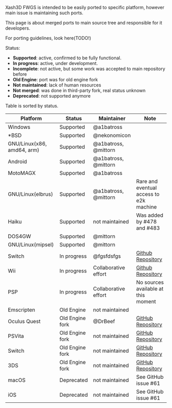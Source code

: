 Xash3D FWGS is intended to be easily ported to specific platform, however main issue is maintaining such ports. 

This page is about merged ports to main source tree and responsible for it developers.

For porting guidelines, look here(TODO!)

Status: 
* **Supported**: active, confirmed to be fully functional.
* **In progress**: active, under development.
* **Incomplete**:  not active, but some work was accepted to main repository before
* **Old Engine**: port was for old engine fork
* **Not maintained**: lack of human resources
* **Not merged**: was done in third-party fork, real status unknown
* **Deprecated**: not supported anymore

Table is sorted by status.

| Platform        | Status                     | Maintainer           | Note
| --------        | ------                     | ----------           | ----
| Windows         | Supported                  | @a1batross           |
| *BSD            | Supported                  | @nekonomicon         |
| GNU/Linux(x86, amd64, arm) | Supported       | @a1batross, @mittorn |
| Android         | Supported                  | @a1batross, @mittorn |
| MotoMAGX        | Supported                  | @a1batross           |
| GNU/Linux(elbrus) | Supported                | @a1batross, @mittorn | Rare and eventual access to e2k machine
| Haiku           | Supported                  | not maintained       | Was added by #478 and #483
| DOS4GW          | Supported                  | @mittorn             |
| GNU/Linux(mipsel) | Supported                | @mittorn             |
| Switch          | In progress                | @fgsfdsfgs           | [Github Repository](https://github.com/fgsfdsfgs/xash3d-fwgs/tree/switch_new) 
| Wii             | In progress                | Collaborative effort | [Github Repository](https://github.com/saucesaft/xash3d-wii) 
| PSP             | In progress                | Collaborative effort | No sources available at this moment
| Emscripten      | Old Engine                 | not maintained       | 
| Oculus Quest    | Old Engine fork            | @DrBeef              | [GitHub Repository](https://github.com/DrBeef/Lambda1VR)
| PSVita          | Old Engine fork            | not maintained       | [GitHub Repository](https://github.com/fgsfdsfgs/vitaXash3D)
| Switch          | Old Engine fork            | not maintained       | [GitHub Repository](https://github.com/switchports/xash3d-switch)
| 3DS             | Old Engine fork            | not maintained       | [GitHub Repository](https://github.com/masterfeizz/Xash3DS)
| macOS           | Deprecated                 | not maintained       | See GitHub issue #61
| iOS             | Deprecated                 | not maintained       | See GitHub issue #61
